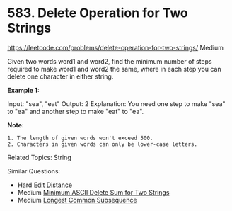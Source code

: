 # 583. Delete Operation for Two Strings
<https://leetcode.com/problems/delete-operation-for-two-strings/>
Medium

Given two words word1 and word2, find the minimum number of steps required to make word1 and word2 the same, where in each step you can delete one character in either string.

**Example 1:**

Input: "sea", "eat"
Output: 2
Explanation: You need one step to make "sea" to "ea" and another step to make "eat" to "ea".

**Note:**

    1. The length of given words won't exceed 500.
    2. Characters in given words can only be lower-case letters.

Related Topics: String

Similar Questions: 
* Hard [Edit Distance](https://leetcode.com/problems/edit-distance/)
* Medium [Minimum ASCII Delete Sum for Two Strings](https://leetcode.com/problems/minimum-ascii-delete-sum-for-two-strings/)
* Medium [Longest Common Subsequence](https://leetcode.com/problems/longest-common-subsequence/)

